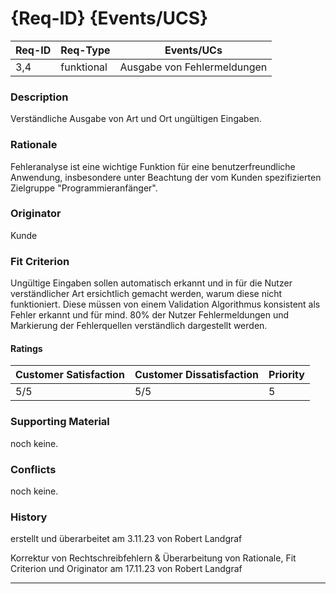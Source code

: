 # {Req-ID} {Events/UCS}

| Req-ID | Req-Type | Events/UCs                |
|--------|----------|---------------------------|
| 3,4    |funktional|Ausgabe von Fehlermeldungen|

### Description
Verständliche Ausgabe von Art und Ort ungültigen Eingaben.

### Rationale
Fehleranalyse ist eine wichtige Funktion für eine benutzerfreundliche Anwendung,
insbesondere unter Beachtung der vom Kunden spezifizierten Zielgruppe "Programmieranfänger".

### Originator
Kunde

### Fit Criterion
Ungültige Eingaben sollen automatisch erkannt und in für die Nutzer verständlicher
Art ersichtlich gemacht werden, warum diese nicht funktioniert.
Diese müssen von einem Validation Algorithmus konsistent als Fehler erkannt 
und für mind. 80% der Nutzer Fehlermeldungen und Markierung der Fehlerquellen verständlich dargestellt werden.

#### Ratings
| Customer Satisfaction | Customer Dissatisfaction | Priority |
|-----------------------|--------------------------|----------|
| 5/5                   | 5/5                      | 5        |

### Supporting Material
noch keine.

### Conflicts
noch keine.

### History
erstellt und überarbeitet am 3.11.23 von Robert Landgraf

Korrektur von Rechtschreibfehlern & Überarbeitung von Rationale, Fit Criterion und Originator am 17.11.23 von Robert Landgraf

---
